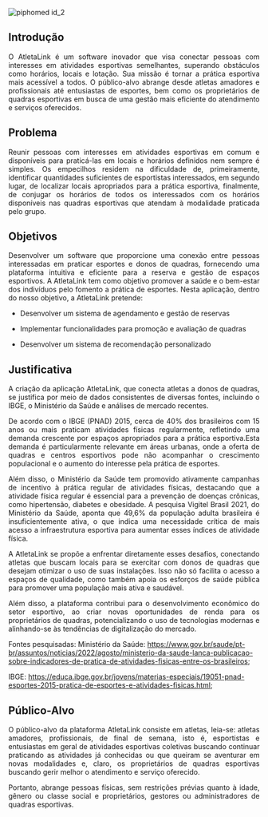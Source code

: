 ![piphomed id_2](https://github.com/user-attachments/assets/88c1865d-cd9d-4ff0-99e9-1977e694591e)


## Introdução

<p align="justify">O AtletaLink é um software inovador que visa conectar pessoas com interesses em atividades esportivas semelhantes, superando obstáculos como horários, locais e lotação. Sua missão é tornar a prática esportiva mais acessível a todos. O público-alvo abrange desde atletas amadores e profissionais até entusiastas de esportes, bem como os proprietários de quadras esportivas em busca de uma gestão mais eficiente do atendimento e serviços oferecidos.</p>

## Problema

<p align="justify"> Reunir pessoas com interesses em atividades esportivas em comum e disponíveis para praticá-las em locais e horários definidos nem sempre é simples. Os empecilhos residem na dificuldade de, primeiramente, identificar quantidades suficientes de esportistas interessados, em segundo lugar, de localizar locais apropriados para a prática esportiva, finalmente, de conjugar os horários de todos os interessados com os horários disponíveis nas quadras esportivas que atendam à modalidade praticada pelo grupo. </p>

## Objetivos

<p align="justify">Desenvolver um software que proporcione uma conexão entre pessoas interessadas em praticar esportes e donos de quadras, fornecendo uma plataforma intuitiva e eficiente para a reserva e gestão de espaços esportivos. A AtletaLink tem como objetivo promover a saúde e o bem-estar dos indivíduos pelo fomento a prática de esportes. Nesta aplicação, dentro do nosso objetivo, a AtletaLink pretende: </p>

+ Desenvolver um sistema de agendamento e gestão de reservas 

+ Implementar funcionalidades para promoção e avaliação de quadras 

+ Desenvolver um sistema de recomendação personalizado 


## Justificativa

<p align="justify"> A criação da aplicação AtletaLink, que conecta atletas a donos de quadras, se justifica por meio de dados consistentes de diversas fontes, incluindo o IBGE, o Ministério da Saúde e análises de mercado recentes. </p>

<p align="justify"> De acordo com o IBGE (PNAD) 2015, cerca de 40% dos brasileiros com 15 anos ou mais praticam atividades físicas regularmente, refletindo uma demanda crescente por espaços apropriados para a prática esportiva.Esta demanda é particularmente relevante em áreas urbanas, onde a oferta de quadras e centros esportivos pode não acompanhar o crescimento populacional e o aumento do interesse pela prática de esportes. 

<p align="justify"> Além disso, o Ministério da Saúde tem promovido ativamente campanhas de incentivo à prática regular de atividades físicas, destacando que a atividade física regular é essencial para a prevenção de doenças crônicas, como hipertensão, diabetes e obesidade. A pesquisa Vigitel Brasil 2021, do Ministério da Saúde, aponta que 49,6% da população adulta brasileira é insuficientemente ativa, o que indica uma necessidade crítica de mais acesso a infraestrutura esportiva para aumentar esses índices de atividade física. </p>

<p align="justify"> A AtletaLink se propõe a enfrentar diretamente esses desafios, conectando atletas que buscam locais para se exercitar com donos de quadras que desejam otimizar o uso de suas instalações. Isso não só facilita o acesso a espaços de qualidade, como também apoia os esforços de saúde pública para promover uma população mais ativa e saudável. </p>

<p align="justify"> Além disso, a plataforma contribui para o desenvolvimento econômico do setor esportivo, ao criar novas oportunidades de renda para os proprietários de quadras, potencializando o uso de tecnologias modernas e alinhando-se às tendências de digitalização do mercado. </p>

Fontes pesquisadas: Ministério da Saúde: https://www.gov.br/saude/pt-br/assuntos/noticias/2022/agosto/ministerio-da-saude-lanca-publicacao-sobre-indicadores-de-pratica-de-atividades-fisicas-entre-os-brasileiros; 

IBGE: https://educa.ibge.gov.br/jovens/materias-especiais/19051-pnad-esportes-2015-pratica-de-esportes-e-atividades-fisicas.html;

## Público-Alvo

<p align="justify"> O público-alvo da plataforma AtletaLink consiste em atletas, leia-se: atletas amadores, profissionais, de final de semana, isto é, esportistas e entusiastas em geral de atividades esportivas coletivas buscando continuar praticando as atividades já conhecidas ou que queiram se aventurar em novas modalidades e, claro, os proprietários de quadras esportivas buscando gerir melhor o atendimento e serviço oferecido. </p>

<p align="justify"> Portanto, abrange pessoas físicas, sem restrições prévias quanto à idade, gênero ou classe social e proprietários, gestores ou administradores de quadras esportivas.</p>
